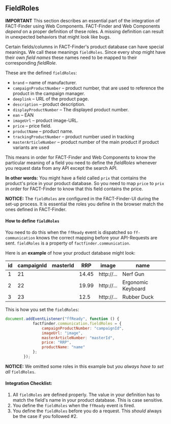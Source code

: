 ## FieldRoles

**IMPORTANT** This section describes an essential part of the integration
of FACT-Finder using Web Components. FACT-Finder and Web Components _depend_
on a proper definition of these roles. A missing definition can result in
unexpected behaviors that might look like bugs.

Certain fields/columns in FACT-Finder's product database can have special
meanings. We call these meanings `fieldRoles`. Since every shop might
have their own _field names_ these names need to be mapped to their
corresponding _fieldRole_.

These are the defined `fieldRoles`:

- `brand` – name of manufacturer.
- `campaignProductNumber` – product number, that are used to reference the
product in the campaign manager.
- `deeplink` – URL of the product page.
- `description` – product description.
- `displayProductNumber` – The displayed product number.
- `ean` – EAN
- `imageUrl` – product image-URL.
- `price` – price field.
- `productName` – product name.
- `trackingProductNumber` – product number used in tracking
- `masterArticleNumber` – product number of the main product if product
variants are used

This means in order for FACT-Finder and Web Components to know the
particular meaning of a field you need to define the _fieldRoles_ whenever
you request data from any API except the search API.

**In other words:** You might have a field called `prix` that contains the
product's price in your product database. So you need to map `price` to
`prix` in order for FACT-Finder to know that this field contains the price.

**NOTICE:** The `fieldRoles` are configured in the FACT-Finder-UI during
the set-up process. It is essential the roles you define in the browser
match the ones defined in FACT-Finder.

#### How to define `fieldRoles`

You need to do this when the `ffReady` event is dispatched so
`ff-communication` knows the correct mapping before your API-Requests are
sent. `fieldRoles` is a property of `factfinder.communication`.

Here is an **example** of how your product database might look:


| id | campaignId | masterId | RRP   | image      | name               |
|----|------------|----------|-------|------------|--------------------|
| 1  | 21         |          | 14.45 | http://... | Nerf Gun           |
| 2  | 22         |          | 19.99 | http://... | Ergonomic Keyboard |
| 3  | 23         |          | 12.5  | http://... | Rubber Duck        |

This is how you set the `fieldRoles`:

```Javascript
document.addEventListener("ffReady", function () {
            factfinder.communication.fieldRoles = {
                campaignProductNumber: "campaignId",
                imageUrl: "image",
                masterArticleNumber: "masterId",
                price: "RRP",
                productName: "name"
            };
        });
```

**NOTICE:** We omitted some roles in this example but
_you always have to set all_ `fieldRoles`.


#### Integration Checklist:
1. All `fieldRoles` are defined properly. The value in your definition has
to match the field's name in your product database. This is case sensitive.
2. You define the `fieldRoles` when the `ffReady` event is fired.
3. You define the `fieldRoles` before you do a request. This _should_
always be the case if you followed #2.


